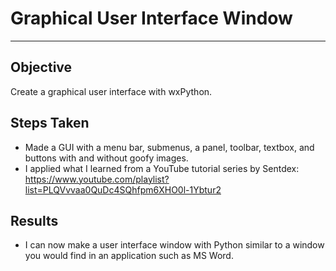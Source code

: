 # Graphical User Interface Window

___
## Objective
Create a graphical user interface with wxPython.

## Steps Taken
* Made a GUI with a menu bar, submenus, a panel, toolbar, textbox, and buttons with and without goofy images. 
* I applied what I learned from a YouTube tutorial series by Sentdex: https://www.youtube.com/playlist?list=PLQVvvaa0QuDc4SQhfpm6XHO0l-1Ybtur2 

## Results
* I can now make a user interface window with Python similar to a window you would find in an application such as MS Word.
